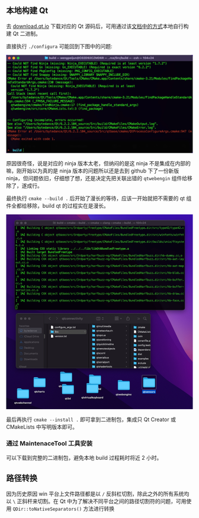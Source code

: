 ## 本地构建 Qt
去 [download.qt.io](https://download.qt.io/archive/qt/) 下载对应的 Qt 源码后，可用通过该[文档中的方式](https://wiki.qt.io/Building_Qt_6_from_Git)本地自行构建 Qt 二进制。

直接执行 `./configura` 可能回到下图中的问题:

![](./images/local_build_qt_fail.jpg)

原因很奇怪，说是对应的 ninja 版本太老，但纳闷的是这 ninja 不是集成在内部的嘛，刚开始以为真的是 ninja 版本的问题所以还是去到 github 下了一份新版 ninja，但问题依旧，仔细想了想，还是决定先把关联出错的 `qtwebengin` 组件给移除了，遂成行。

最终执行 `cmake --build .` 后开始了漫长的等待，应该一开始就把不需要的 qt 组件全都给移除，build qt 的过程实在是漫长。

![](./images/local_build_qt.jpg)

最后再执行 `cmake --install .` 即可拿到二进制包，集成只 Qt Creator 或 CMakeLists 中写明版本即可。

### 通过 MaintenaceTool 工具安装
可以下载到完整的二进制包，避免本地 build 过程耗时将近 2 小时。

## 路径转换

因为历史原因 win 平台上文件路径都是以 `/` 反斜杠切割，除此之外的所有系统均以 `\` 正斜杆来切割。在 Qt 中为了解决不同平台之间的路径切割符的问题，可用使用 `QDir::toNativeSeparators()` 方法进行转换